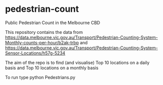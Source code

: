 # pedestrian-count
Public Pedestrian Count in the Melbourne CBD

This repository contains the data from 
https://data.melbourne.vic.gov.au/Transport/Pedestrian-Counting-System-Monthly-counts-per-hour/b2ak-trbp and
https://data.melbourne.vic.gov.au/Transport/Pedestrian-Counting-System-Sensor-Locations/h57g-5234

The aim of the repo is to find (and visualise)
Top 10 locations on a daily basis and 
Top 10 locations on a monthly basis

To run type python Pedestrians.py
